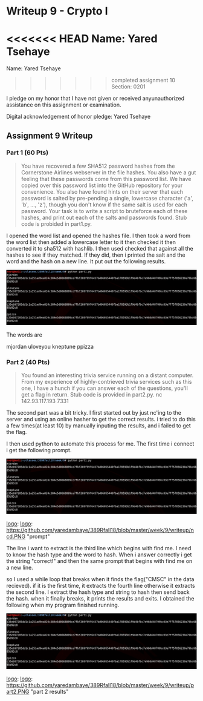Writeup 9 - Crypto I
=====

<<<<<<< HEAD
Name: Yared Tsehaye
=======
Name: Yared Tsehaye	
>>>>>>> completed assignment 10
Section: 0201

I pledge on my honor that I have not given or received anyunauthorized assistance on this assignment or examination.

Digital acknowledgement of honor pledge: Yared Tsehaye

## Assignment 9 Writeup

### Part 1 (60 Pts)

>You have recovered a few SHA512 password hashes from the Cornerstone Airlines webserver in the file hashes. You also have a gut feeling that these passwords come from this password list. We have copied over this password list into the GitHub repository for your convenience. You also have found hints on their server that each password is salted by pre-pending a single, lowercase character ('a', 'b', ..., 'z'), though you don't know if the same salt is used for each password. Your task is to write a script to bruteforce each of these hashes, and print out each of the salts and passwords found. Stub code is probided in part1.py.

I opened the word list and opened the hashes file. I then took a word from the word list then added a lowercase letter to it then checked it then converted it to sha512 with hashlib. I then used checked that against all the hashes to see if they matched. If they did, then i printed the salt and the word and the hash on a new line.
It put out the following results. 

![alt text][logo]

[logo]: https://github.com/yaredambaye/389Rfall18/blob/master/week/9/writeup/part1.PNG "part 1 results"

The words are 

mjordan 
uloveyou
kneptune
ppizza


### Part 2 (40 Pts)

>You found an interesting trivia service running on a distant computer. From my experience of highly-contrieved trivia services such as this one, I have a hunch if you can answer each of the questions, you'll get a flag in return. Stub code is provided in part2.py. nc 142.93.117.193 7331

The second part was a bit tricky. I first started out by just nc'ing to the server and using an online hasher to get the correct results. i tried to do this a few times(at least 10) by manually inputing the results, and i failed to get the flag. 

I then used python to automate this process for me. The first time i connect i get the following prompt. 

![alt text][logo]

[logo]: [logo]: https://github.com/yaredambaye/389Rfall18/blob/master/week/9/writeup/ncd.PNG
 "prompt"

The line i want to extract is the third line which begins with find me. I need to know the hash type and the word to hash. 
When i answer correctly i get the string "correct!" and then the same prompt that begins with find me on a new line. 

so I used a while loop that breaks when it finds the flag("CMSC" in the data recieved). if it is the first time, it extracts the fourth line otherwise it extracts the second line. I extract the hash type and string to hash then send back the hash. when it finally breaks, it prints the results and exits. I obtained the following when my program finished running.

![alt text][logo]

[logo]: [logo]: https://github.com/yaredambaye/389Rfall18/blob/master/week/9/writeup/part2.PNG
 "part 2 results"

